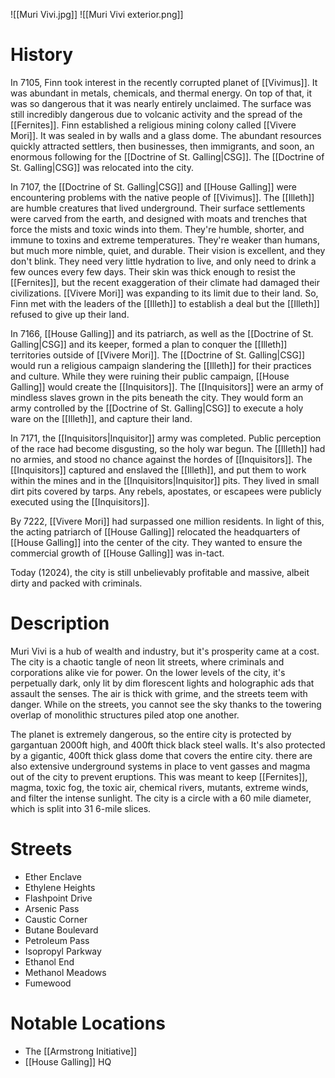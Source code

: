 ![[Muri Vivi.jpg]]
![[Muri Vivi exterior.png]]
# History
In 7105, Finn took interest in the recently corrupted planet of [[Vivimus]]. It was abundant in metals, chemicals, and thermal energy. On top of that, it was so dangerous that it was nearly entirely unclaimed. The surface was still incredibly dangerous due to volcanic activity and the spread of the [[Fernites]]. 
Finn established a religious mining colony called [[Vivere Mori]]. It was sealed in by walls and a glass dome. The abundant resources quickly attracted settlers, then businesses, then immigrants, and soon, an enormous following for the [[Doctrine of St. Galling|CSG]]. The [[Doctrine of St. Galling|CSG]] was relocated into the city. 

In 7107, the [[Doctrine of St. Galling|CSG]] and [[House Galling]] were encountering problems with the native people of [[Vivimus]]. The [[Illeth]] are humble creatures that lived underground. Their surface settlements were carved from the earth, and designed with moats and trenches that force the mists and toxic winds into them. They're humble, shorter, and immune to toxins and extreme temperatures. They're weaker than humans, but much more nimble, quiet, and durable. Their vision is excellent, and they don't blink. They need very little hydration to live, and only need to drink a few ounces every few days. Their skin was thick enough to resist the [[Fernites]], but the recent exaggeration of their climate had damaged their civilizations. [[Vivere Mori]] was expanding to its limit due to their land. So, Finn met with the leaders of the [[Illeth]] to establish a deal but the [[Illeth]] refused to give up their land. 

In 7166, [[House Galling]] and its patriarch, as well as the [[Doctrine of St. Galling|CSG]] and its keeper, formed a plan to conquer the [[Illeth]] territories outside of [[Vivere Mori]]. The [[Doctrine of St. Galling|CSG]] would run a religious campaign slandering the [[Illeth]] for their practices and culture. While they were ruining their public campaign, [[House Galling]] would create the [[Inquisitors]]. The [[Inquisitors]] were an army of mindless slaves grown in the pits beneath the city. They would form an army controlled by the [[Doctrine of St. Galling|CSG]] to execute a holy ware on the [[Illeth]], and capture their land. 

In 7171, the [[Inquisitors|Inquisitor]] army was completed. Public perception of the race had become disgusting, so the holy war begun. The [[Illeth]] had no armies, and stood no chance against the hordes of [[Inquisitors]]. The [[Inquisitors]] captured and enslaved the [[Illeth]], and put them to work within the mines and in the [[Inquisitors|Inquisitor]] pits. They lived in small dirt pits covered by tarps. Any rebels, apostates, or escapees were publicly executed using the [[Inquisitors]]. 

By 7222, [[Vivere Mori]] had surpassed one million residents. In light of this, the acting patriarch of [[House Galling]] relocated the headquarters of [[House Galling]] into the center of the city. They wanted to ensure the commercial growth of [[House Galling]] was in-tact. 

Today (12024), the city is still unbelievably profitable and massive, albeit dirty and packed with criminals.

# Description
Muri Vivi is a hub of wealth and industry, but it's prosperity came at a cost. The city is a chaotic tangle of neon lit streets, where criminals and corporations alike vie for power. On the lower levels of the city, it's perpetually dark, only lit by dim florescent lights and holographic ads that assault the senses. The air is thick with grime, and the streets teem with danger. While on the streets, you cannot see the sky thanks to the towering overlap of monolithic structures piled atop one another. 

The planet is extremely dangerous, so the entire city is protected by gargantuan 2000ft high, and 400ft thick black steel walls. It's also protected by a gigantic, 400ft thick glass dome that covers the entire city. there are also extensive underground systems in place to vent gasses and magma out of the city to prevent eruptions. This was meant to keep [[Fernites]], magma, toxic fog, the toxic air, chemical rivers, mutants, extreme winds, and filter the intense sunlight. The city is a circle with a 60 mile diameter, which is split into 31 6-mile slices.

# Streets
- Ether Enclave 
- Ethylene Heights 
- Flashpoint Drive 
- Arsenic Pass
- Caustic Corner
- Butane Boulevard
- Petroleum Pass
- Isopropyl Parkway
- Ethanol End
- Methanol Meadows
- Fumewood

# Notable Locations
- The [[Armstrong Initiative]]
- [[House Galling]] HQ